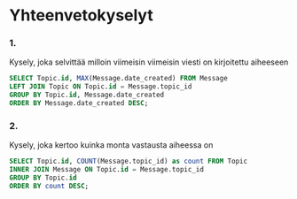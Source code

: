 # Yhteenvetokyselyt

### 1. 

Kysely, joka selvittää milloin viimeisin viimeisin viesti on kirjoitettu aiheeseen

```SQL
SELECT Topic.id, MAX(Message.date_created) FROM Message
LEFT JOIN Topic ON Topic.id = Message.topic_id
GROUP BY Topic.id, Message.date_created
ORDER BY Message.date_created DESC;
```

### 2.

Kysely, joka kertoo kuinka monta vastausta aiheessa on

```SQL
SELECT Topic.id, COUNT(Message.topic_id) as count FROM Topic
INNER JOIN Message ON Topic.id = Message.topic_id
GROUP BY Topic.id
ORDER BY count DESC;
```
